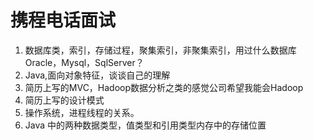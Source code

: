 # 携程电话面试
1. 数据库类，索引，存储过程，聚集索引，非聚集索引，用过什么数据库Oracle，Mysql，SqlServer？
2. Java,面向对象特征，谈谈自己的理解
3. 简历上写的MVC，Hadoop数据分析之类的感觉公司希望我能会Hadoop
4. 简历上写的设计模式
5. 操作系统，进程线程的关系。
6. Java 中的两种数据类型，值类型和引用类型内存中的存储位置
